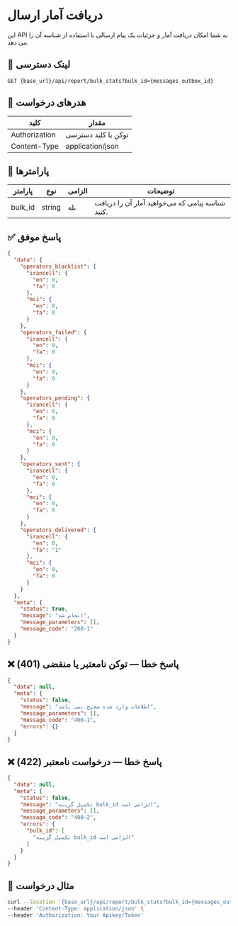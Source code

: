 # دریافت آمار ارسال

این API به شما امکان دریافت آمار و جزئیات یک پیام ارسالی با استفاده از شناسه آن را می دهد.

## 📍 لینک دسترسی

```
GET {base_url}/api/report/bulk_stats?bulk_id={messages_outbox_id}
```

## 🧾 هدرهای درخواست

| کلید          | مقدار               |
|---------------|---------------------|
| Authorization | توکن یا کلید دسترسی |
| Content-Type  | application/json    |

## 📝 پارامترها

| پارامتر | نوع    | الزامی | توضیحات                                          |
|---------|--------|--------|--------------------------------------------------|
| bulk_id | string | بله    | شناسه پیامی که می‌خواهید آمار آن را دریافت کنید. |

## ✅ پاسخ موفق

```json
{
  "data": {
    "operators_blacklist": {
      "irancell": {
        "en": 0,
        "fa": 0
      },
      "mci": {
        "en": 0,
        "fa": 0
      }
    },
    "operators_failed": {
      "irancell": {
        "en": 0,
        "fa": 0
      },
      "mci": {
        "en": 0,
        "fa": 0
      }
    },
    "operators_pending": {
      "irancell": {
        "en": 0,
        "fa": 0
      },
      "mci": {
        "en": 0,
        "fa": 0
      }
    },
    "operators_sent": {
      "irancell": {
        "en": 0,
        "fa": 0
      },
      "mci": {
        "en": 0,
        "fa": 0
      }
    },
    "operators_delivered": {
      "irancell": {
        "en": 0,
        "fa": "1"
      },
      "mci": {
        "en": 0,
        "fa": 0
      }
    }
  },
  "meta": {
    "status": true,
    "message": "انجام شد",
    "message_parameters": [],
    "message_code": "200-1"
  }
}
```

## ❌ پاسخ خطا — توکن نامعتبر یا منقضی (401)

```json
{
  "data": null,
  "meta": {
    "status": false,
    "message": "اطلاعات وارد شده صحیح نمی باشد",
    "message_parameters": [],
    "message_code": "400-1",
    "errors": {}
  }
}
```

## ❌ پاسخ خطا — درخواست نامعتبر (422)

```json
{
  "data": null,
  "meta": {
    "status": false,
    "message": "تکمیل گزینه bulk_id الزامی است",
    "message_parameters": [],
    "message_code": "400-2",
    "errors": {
      "bulk_id": [
        "تکمیل گزینه bulk_id الزامی است"
      ]
    }
  }
}
```

## 🧪 مثال درخواست

```bash
curl --location '{base_url}/api/report/bulk_stats?bulk_id={messages_outbox_id}' \
--header 'Content-Type: application/json' \
--header 'Authorization: Your Apikey/Token' 
```
